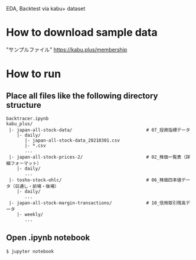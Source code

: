 EDA, Backtest via kabu+ dataset

# How to download sample data
"サンプルファイル"
https://kabu.plus/membership

# How to run

## Place all files like the following directory structure
```
backtracer.ipynb
kabu_plus/
 |- japan-all-stock-data/                            # 07_投資指標データ
    |- daily/
       |- japan-all-stock-data_20210301.csv
       |- *.csv
       ...
 |- japan-all-stock-prices-2/                        # 02_株価一覧表（詳細フォーマット）
    |- daily/
       ...
 |- tosho-stock-ohlc/                                # 06_株価四本値データ（日通し・前場・後場）
    |- daily/
       ... 
 |- japan-all-stock-margin-transactions/             # 10_信用取引残高データ
    |- weekly/
       ... 
```

## Open .ipynb notebook
```
$ jupyter notebook 
```

